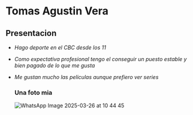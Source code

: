 # Tomas Agustin Vera
## Presentacion
- *Hago deporte en el CBC desde los 11*
- *Como expectativa profesional tengo el conseguir un puesto estable y bien pagado de lo que me gusta*
- *Me gustan mucho las peliculas aunque prefiero ver series*

  ### Una foto mia
  ![WhatsApp Image 2025-03-26 at 10 44 45](https://github.com/user-attachments/assets/cff02e88-3a51-48a3-ad61-1d58a5c46a24)
